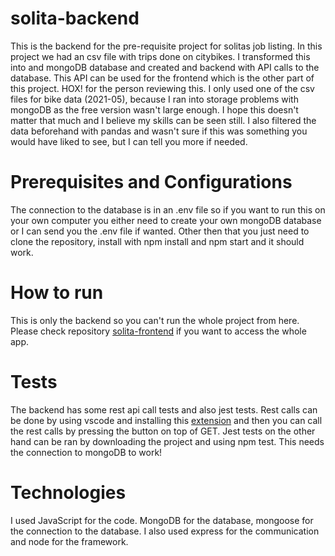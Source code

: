 # solita-backend
This is the backend for the pre-requisite project for solitas job listing. 
In this project we had an csv file with trips done on citybikes. I transformed this into and mongoDB database and
created and backend with API calls to the database. This API can be used for the frontend which is the other part
of this project.
HOX! for the person reviewing this. I only used one of the csv files for bike data (2021-05), because 
I ran into storage problems with mongoDB as the free version wasn't large enough. I hope this doesn't matter
that much and I believe my skills can be seen still. I also filtered the data beforehand with pandas and wasn't sure
if this was something you would have liked to see, but I can tell you more if needed.
# Prerequisites and Configurations
The connection to the database is in an .env file so if you want to run this on your own computer you either need to 
create your own mongoDB database or I can send you the .env file if wanted. Other then that you just need to clone
the repository, install with npm install and npm start and it should work.
# How to run
This is only the backend so you can't run the whole project from here. Please check repository [solita-frontend](https://github.com/Iispar/solita-frontend) 
if you
want to access the whole app.
# Tests
The backend has some rest api call tests and also jest tests. Rest calls can be done by using vscode and installing this 
[extension](https://marketplace.visualstudio.com/items?itemName=humao.rest-client) and then you can call the rest calls
by pressing the button on top of GET. 
Jest tests on the other hand can be ran by downloading the project and using npm test. This needs the connection to mongoDB to work!
# Technologies
I used JavaScript for the code. MongoDB for the database, mongoose for the connection to the database. I also used express for the communication and node for the framework.
